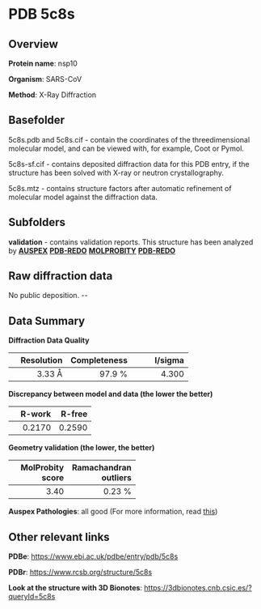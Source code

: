 # PDB 5c8s

## Overview

**Protein name**: nsp10

**Organism**: SARS-CoV

**Method**: X-Ray Diffraction

## Basefolder

5c8s.pdb and 5c8s.cif - contain the coordinates of the threedimensional molecular model, and can be viewed with, for example, Coot or Pymol.

5c8s-sf.cif - contains deposited diffraction data for this PDB entry, if the structure has been solved with X-ray or neutron crystallography.

5c8s.mtz - contains structure factors after automatic refinement of molecular model against the diffraction data.

## Subfolders





**validation** - contains validation reports. This structure has been analyzed by [**AUSPEX**](https://github.com/thorn-lab/coronavirus_structural_task_force/tree/master/pdb/nsp10/SARS-CoV/5c8s/validation/auspex) [**PDB-REDO**](https://github.com/thorn-lab/coronavirus_structural_task_force/tree/master/pdb/nsp10/SARS-CoV/5c8s/validation/pdb-redo) [**MOLPROBITY**](https://github.com/thorn-lab/coronavirus_structural_task_force/tree/master/pdb/nsp10/SARS-CoV/5c8s/validation/molprobity) [**PDB-REDO**](https://github.com/thorn-lab/coronavirus_structural_task_force/blob/master/pdb/nsp10/SARS-CoV/5c8s/validation/Xtriage_output.log) 

## Raw diffraction data

No public deposition. --<br> 

## Data Summary
**Diffraction Data Quality**

|   | Resolution | Completeness| I/sigma |
|---|-------------:|----------------:|--------------:|
|   |3.33 Å|97.9  %|<img width=50/>4.300|

**Discrepancy between model and data (the lower the better)**

|   | **R-work**| **R-free**   
|---|-------------:|----------------:|           
||  0.2170|  0.2590|

**Geometry validation (the lower, the better)**

|   |**MolProbity<br>score**| **Ramachandran<br>outliers** 
|---|-------------:|----------------:|
||  3.40|  0.23 %|

**Auspex Pathologies**: all good (For more information, read [this](https://github.com/thorn-lab/coronavirus_structural_task_force/blob/master/pdb/nsp10/SARS-CoV/5c8s/validation/auspex/5c8s_auspex_comments.txt))

 



## Other relevant links 
**PDBe**:  https://www.ebi.ac.uk/pdbe/entry/pdb/5c8s
 
**PDBr**: https://www.rcsb.org/structure/5c8s 

**Look at the structure with 3D Bionotes**: https://3dbionotes.cnb.csic.es/?queryId=5c8s


